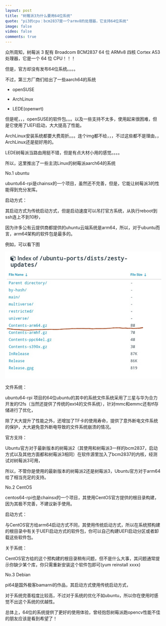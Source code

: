```yaml
---
layout: post
title: "树莓派3为什么要用64位系统"
quote: "pi3的cpu：bcm2837是一个armv8的处理器，它支持64位系统"
image: false
video: false
comments: true
---
```


众所周知，树莓派 3 配有 Broadcom BCM2837 64 位 ARMv8 四核 Cortex A53 处理器，它是一个 64 位 CPU！！！

但是，官方却没有发布64位系统。。。。

不过，第三方厂商们给出了一些aarch64的系统

* openSUSE

* ArchLinux

* LEDE(openwrt)

但是呢，，，openSUSE的软件包。。。以及一些支持不太多，使用起来很困难，但是它使用了UEFI启动，大大提高了性能。

ArchLinux安装系统都要大费周折。。。连个img都不给，，，不过这些都不是理由，，ArchLinux还是挺好用的。

LEDE树莓派当路由用挺不错，但是有点大材小用的感觉。。。。

所以，这里推出了一些主流Linux的树莓派aarch64的系统

No.1 ubuntu

ubuntu64-rpi是chainsx的一个项目，虽然还不完善，但是，它能让树莓派3的性能得到充分发挥。

启动方式：

其启动方式为传统启动方式，但是启动速度可以吊打官方系统，从执行reboot到ssh连上不到10秒，

因为许多公有云提供商都提供的uhuntu云端系统是arm64，所以，对于ubuntu而言，arm64架构的软件包是最多的。

例如，可以看下图

![example1](https://github.com/chainsx/chainsx-blog/raw/master/assets/images/arm64.jpg "example1")

文件系统：

ubuntu64-rpi 项目的64位ubuntu的其中的系统文件系统采用了三星与华为合力开发的f2fs（当然还提供了传统的ext4的文件系统），针对mmc和emmc还有tf存储进行了优化，

除了大大提升了性能之外，还增加了TF卡的使用寿命，提供了意外断电文件系统的保护，大大避免意外断电导致的文件系统崩溃的情况。

官方支持：

Ubuntu官方对于最新版本的树莓派2（其使用和树莓派3一样的bcm2837，启动方式以及其他方面都和树莓派3相同）在软件源里加入了bcm2837的内核，经测试对树莓派3可用，

所以，不管你是使用的最新版本的树莓派2还是树莓派3，Ubuntu官方对于arm64给了相当充足的支持。

No.2 CentOS

centos64-rpi也是chainsx的一个项目，其使用CentOS官方提供的根目录构建，因为其极不完善，不建议新手使用。

启动方式：

与CentOS官方给arm64启动方式不同，其使用传统启动方式，所以在系统预构建的根目录中有关于UEFI启动方式的软件包，你可以自己构建UEFI启动分区或者卸载这些软件包。

关于系统：

CentOS官方给的这个预构建的根目录稍有问题，但不是什么大事，其问题通常提示你缺少某个库，你只需重新安装这个软件包即可(yum reinstall xxxx)

No.3 Debian

pi64是国外极客bamarni的作品，其启动方式使用传统启动方式，

对于系统完善程度比较高，不过对于系统的优化不如ubuntu，所以你在使用时感觉不出这个系统的优越性。

总体上，64位的系统提供了更好的使用体验，曾经抱怨树莓派跑opencv性能不佳的朋友应该是看到希望了！
